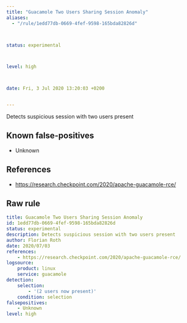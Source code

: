```yaml
---
title: "Guacamole Two Users Sharing Session Anomaly"
aliases:
  - "/rule/1edd77db-0669-4fef-9598-165bda82826d"



status: experimental



level: high



date: Fri, 3 Jul 2020 13:20:03 +0200


---
```


Detects suspicious session with two users present

<!--more-->


## Known false-positives

* Unknown



## References

* https://research.checkpoint.com/2020/apache-guacamole-rce/


## Raw rule
```yaml
title: Guacamole Two Users Sharing Session Anomaly
id: 1edd77db-0669-4fef-9598-165bda82826d
status: experimental
description: Detects suspicious session with two users present
author: Florian Roth
date: 2020/07/03
references:
    - https://research.checkpoint.com/2020/apache-guacamole-rce/
logsource:
    product: linux
    service: guacamole
detection:
    selection:
        - '(2 users now present)'
    condition: selection
falsepositives:
    - Unknown
level: high


```
